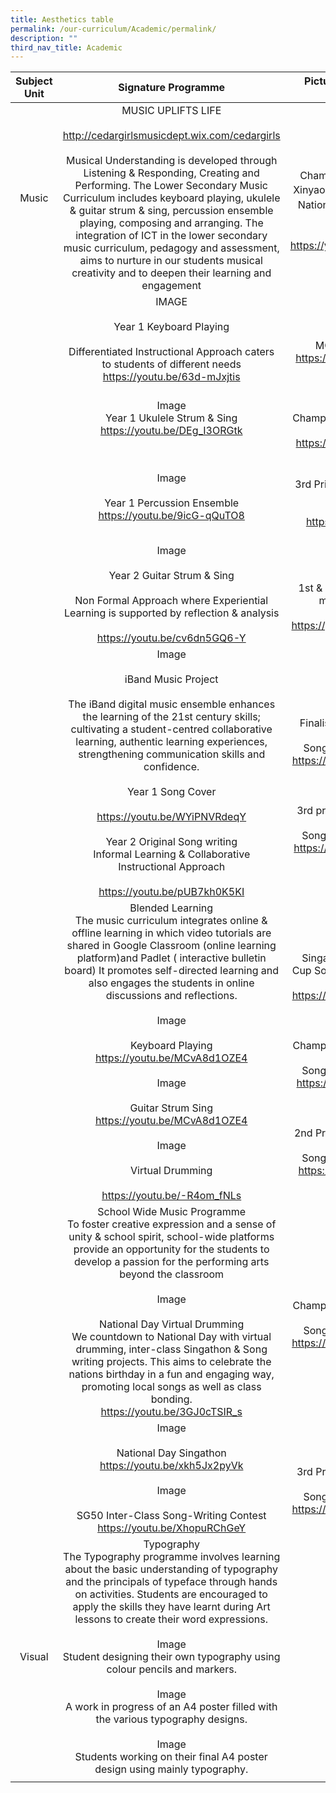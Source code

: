 ```yaml
---
title: Aesthetics table
permalink: /our-curriculum/Academic/permalink/
description: ""
third_nav_title: Academic
---
```

| Subject  Unit | Signature Programme | Pictures of programme in action |
|:---:|:---:|:---:|
| Music | MUSIC UPLIFTS LIFE<br><br>http://cedargirlsmusicdept.wix.com/cedargirls<br><br>Musical Understanding is developed through Listening  & Responding, Creating and Performing. The Lower Secondary Music Curriculum includes keyboard playing, ukulele & guitar strum & sing, percussion ensemble playing, composing and arranging. The integration of ICT in the lower secondary music curriculum, pedagogy and assessment, aims to nurture in our students musical creativity and to deepen their learning and engagement | IMAGE<br><br>Champion, National Schools Xinyao 新谣 Singing Champion, <br>National Schools Xinyao 新谣Singing谣Singing <br><br>https://youtu.be/wBx9NejPM6M |
|  | IMAGE<br><br>Year 1 Keyboard Playing<br><br>Differentiated Instructional Approach caters to students of different needs<br>https://youtu.be/63d-mJxjtis | image<br><br>MOE Excel Fest 2017<br>https://youtu.be/Arvi-HDGvt8 |
|  | Image<br>Year 1 Ukulele Strum & Sing<br>https://youtu.be/DEg_I3ORGtk | image<br><br>Champion S-Pop Mobile Music  2016<br>https://youtu.be/Ivun3eDvziM |
|  | Image<br><br>Year 1 Percussion Ensemble<br>https://youtu.be/9icG-qQuTO8 | image<br><br>3rd Prize S-Pop Mobile Music Contest 2016 <br><br>https://youtu.be/w7w3b-2zoGA |
|  | Image <br><br>Year 2 Guitar Strum & Sing<br><br>Non Formal Approach where Experiential Learning is supported by reflection & analysis <br><br>https://youtu.be/cv6dn5GQ6-Y | Image<br><br>1st & 3rd prize, SG50 mobile music contest 2015 <br><br>https://youtu.be/R9SGLvuNCRY |
|  | Image<br><br>iBand Music Project<br><br>The iBand digital music ensemble enhances the learning of the 21st century skills; cultivating a student-centred collaborative learning, authentic learning experiences, strengthening communication skills and confidence. <br><br>Year 1 Song Cover<br> <br>https://youtu.be/WYiPNVRdeqY<br><br>Year 2 Original Song writing<br>Informal Learning & Collaborative Instructional Approach <br> <br>https://youtu.be/pUB7kh0K5KI | Image<br><br>Finalist, Singapore Kindness Movement<br> Song writing contest 2014<br>https://youtu.be/xN9DS0x44tw<br><br>Image<br><br>3rd prize The Originals  Music Fiesta<br> Song Writing Contest 2014<br>https://youtu.be/eGkzedn3Sok |
|  | Blended Learning<br>The music curriculum integrates online & offline learning in which video tutorials are shared in Google Classroom (online learning platform)and Padlet ( interactive bulletin board) It promotes self-directed learning and also engages the students in online discussions and reflections.<br><br>Image<br><br>Keyboard Playing<br>https://youtu.be/MCvA8d1OZE4<br><br>Image<br><br>Guitar Strum Sing <br>https://youtu.be/MCvA8d1OZE4<br><br>Image<br><br>Virtual Drumming<br> <br>https://youtu.be/-R4om_fNLs | Image<br><br>Singapore Book of Records <br>Cup Song Rhythmic Percussion 2013<br>https://youtu.be/B4wTWFQlHrc<br><br>Image<br><br>Champion, The Originals Music Fiesta <br>Song Writing Contest 2012<br>https://youtu.be/q2lYU1s_tbg<br><br>Image<br><br>2nd Prize, The Originals Music Fiesta <br>Song Writing Contest 2012<br>https://youtu.be/Idxss9oTdI8 |
|  | School Wide Music Programme<br>To foster creative expression and a sense of unity & school spirit, school-wide platforms provide an opportunity for the students to develop a passion for the performing arts beyond the classroom<br><br>Image<br><br>National Day Virtual Drumming<br>We countdown to National Day with virtual drumming, inter-class Singathon & Song writing projects. This aims to celebrate the nations birthday in a fun and engaging way, promoting local songs as well as class bonding. <br>https://youtu.be/3GJ0cTSIR_s | Image<br><br>Champion, The Originals Music Fiesta <br>SongWriting Contest 2011<br>https://youtu.be/IOkGD4d6FDQ |
|  | Image<br><br>National Day Singathon<br>https://youtu.be/xkh5Jx2pyVk<br><br>Image<br><br>SG50 Inter-Class Song-Writing Contest<br>https://youtu.be/XhopuRChGeY | Image<br><br>3rd Prize,The Originals Music Fiesta <br>SongWriting Contest 2011<br>https://youtu.be/oTZrmOUhmIY |
| Visual | Typography<br>The Typography programme involves learning about the basic understanding of typography and the principals of typeface through hands on activities. Students are encouraged to apply the skills they have learnt during Art lessons to create their word expressions.<br><br>Image <br>Student designing their own typography using colour pencils and markers.<br><br>Image<br>A work in progress of an A4 poster filled with the various typography designs.<br><br>Image<br>Students working on their final A4 poster design using mainly typography. |  |
|  |  |  |